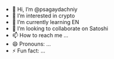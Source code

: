 - 👋 Hi, I’m @psagaydachniy
- 👀 I’m interested in crypto
- 🌱 I’m currently learning EN
- 💞️ I’m looking to collaborate on Satoshi
- 📫 How to reach me ...
- 😄 Pronouns: ...
- ⚡ Fun fact: ...

<!---
psagaydachniy/psagaydachniy is a ✨ special ✨ repository because its `README.md` (this file) appears on your GitHub profile.
You can click the Preview link to take a look at your changes.
--->
